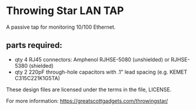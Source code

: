 # Throwing Star LAN TAP

A passive tap for monitoring 10/100 Ethernet.

## parts required:
 * qty 4 RJ45 connectors: Amphenol RJHSE-5080 (unshielded) or RJHSE-5380 (shielded)
 * qty 2 220pF through-hole capacitors with .1" lead spacing (e.g. KEMET C315C221K1G5TA)

These design files are licensed under the terms in the file, LICENSE.

For more information: https://greatscottgadgets.com/throwingstar/
